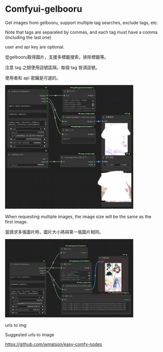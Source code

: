 # Comfyui-gelbooru


Get images from gelbooru, support multiple tag searches, exclude tags, etc. 

Note that tags are separated by commas, and each tag must have a comma (including the last one)

user and api key are optional.


從gelbooru取得圖片，支援多標籤搜索，排除標籤等。

注意 tag 之間使用逗號區隔，每個 tag 皆須逗號。

使用者和 api 密鑰是可選的。

<img src='1.png' width='420'>

When requesting multiple images, the image size will be the same as the first image.

當請求多張圖片時，圖片大小將與第一張圖片相同。

<img src='2.png' width='420'>

urls to img

Suggested urls to image


https://github.com/wmatson/easy-comfy-nodes
